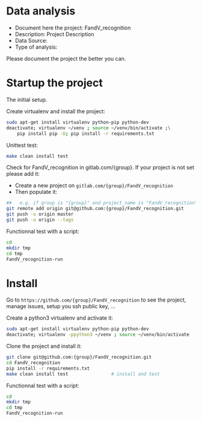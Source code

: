 # Data analysis
- Document here the project: FandV_recognition
- Description: Project Description
- Data Source:
- Type of analysis:

Please document the project the better you can.

# Startup the project

The initial setup.

Create virtualenv and install the project:
```bash
sudo apt-get install virtualenv python-pip python-dev
deactivate; virtualenv ~/venv ; source ~/venv/bin/activate ;\
    pip install pip -U; pip install -r requirements.txt
```

Unittest test:
```bash
make clean install test
```

Check for FandV_recognition in gitlab.com/{group}.
If your project is not set please add it:

- Create a new project on `gitlab.com/{group}/FandV_recognition`
- Then populate it:

```bash
##   e.g. if group is "{group}" and project_name is "FandV_recognition"
git remote add origin git@github.com:{group}/FandV_recognition.git
git push -u origin master
git push -u origin --tags
```

Functionnal test with a script:

```bash
cd
mkdir tmp
cd tmp
FandV_recognition-run
```

# Install

Go to `https://github.com/{group}/FandV_recognition` to see the project, manage issues,
setup you ssh public key, ...

Create a python3 virtualenv and activate it:

```bash
sudo apt-get install virtualenv python-pip python-dev
deactivate; virtualenv -ppython3 ~/venv ; source ~/venv/bin/activate
```

Clone the project and install it:

```bash
git clone git@github.com:{group}/FandV_recognition.git
cd FandV_recognition
pip install -r requirements.txt
make clean install test                # install and test
```
Functionnal test with a script:

```bash
cd
mkdir tmp
cd tmp
FandV_recognition-run
```
